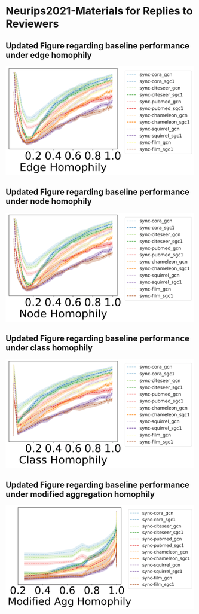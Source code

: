 # Neurips2021-Materials for Replies to Reviewers

## Updated Figure regarding baseline performance under edge homophily
![](fig_edge_homophily.png)

## Updated Figure regarding baseline performance under node homophily
![](fig_node_homophily.png)

## Updated Figure regarding baseline performance under class homophily
![](fig_class_homophily.png)

## Updated Figure regarding baseline performance under modified aggregation homophily
![](fig_modified_agg_homophily.png)

